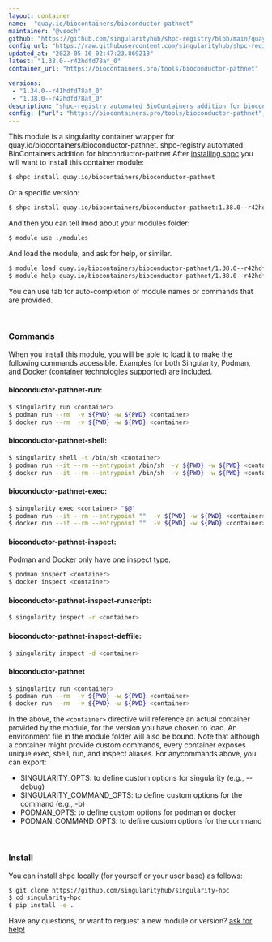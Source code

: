 ```yaml
---
layout: container
name:  "quay.io/biocontainers/bioconductor-pathnet"
maintainer: "@vsoch"
github: "https://github.com/singularityhub/shpc-registry/blob/main/quay.io/biocontainers/bioconductor-pathnet/container.yaml"
config_url: "https://raw.githubusercontent.com/singularityhub/shpc-registry/main/quay.io/biocontainers/bioconductor-pathnet/container.yaml"
updated_at: "2023-05-16 02:47:23.869218"
latest: "1.38.0--r42hdfd78af_0"
container_url: "https://biocontainers.pro/tools/bioconductor-pathnet"

versions:
 - "1.34.0--r41hdfd78af_0"
 - "1.38.0--r42hdfd78af_0"
description: "shpc-registry automated BioContainers addition for bioconductor-pathnet"
config: {"url": "https://biocontainers.pro/tools/bioconductor-pathnet", "maintainer": "@vsoch", "description": "shpc-registry automated BioContainers addition for bioconductor-pathnet", "latest": {"1.38.0--r42hdfd78af_0": "sha256:f3797b88e232cec17dd0e4c0b6d658e3d35a499a4df47c2dea73d3ebc02fc41c"}, "tags": {"1.34.0--r41hdfd78af_0": "sha256:c853379d2f678e6c1f89d51e8f887f84c8ecc61ed9403f0b899b6f79308521a3", "1.38.0--r42hdfd78af_0": "sha256:f3797b88e232cec17dd0e4c0b6d658e3d35a499a4df47c2dea73d3ebc02fc41c"}, "docker": "quay.io/biocontainers/bioconductor-pathnet"}
---
```


This module is a singularity container wrapper for quay.io/biocontainers/bioconductor-pathnet.
shpc-registry automated BioContainers addition for bioconductor-pathnet
After [installing shpc](#install) you will want to install this container module:


```bash
$ shpc install quay.io/biocontainers/bioconductor-pathnet
```

Or a specific version:

```bash
$ shpc install quay.io/biocontainers/bioconductor-pathnet:1.38.0--r42hdfd78af_0
```

And then you can tell lmod about your modules folder:

```bash
$ module use ./modules
```

And load the module, and ask for help, or similar.

```bash
$ module load quay.io/biocontainers/bioconductor-pathnet/1.38.0--r42hdfd78af_0
$ module help quay.io/biocontainers/bioconductor-pathnet/1.38.0--r42hdfd78af_0
```

You can use tab for auto-completion of module names or commands that are provided.

<br>

### Commands

When you install this module, you will be able to load it to make the following commands accessible.
Examples for both Singularity, Podman, and Docker (container technologies supported) are included.

#### bioconductor-pathnet-run:

```bash
$ singularity run <container>
$ podman run --rm  -v ${PWD} -w ${PWD} <container>
$ docker run --rm  -v ${PWD} -w ${PWD} <container>
```

#### bioconductor-pathnet-shell:

```bash
$ singularity shell -s /bin/sh <container>
$ podman run --it --rm --entrypoint /bin/sh  -v ${PWD} -w ${PWD} <container>
$ docker run --it --rm --entrypoint /bin/sh  -v ${PWD} -w ${PWD} <container>
```

#### bioconductor-pathnet-exec:

```bash
$ singularity exec <container> "$@"
$ podman run --it --rm --entrypoint ""  -v ${PWD} -w ${PWD} <container> "$@"
$ docker run --it --rm --entrypoint ""  -v ${PWD} -w ${PWD} <container> "$@"
```

#### bioconductor-pathnet-inspect:

Podman and Docker only have one inspect type.

```bash
$ podman inspect <container>
$ docker inspect <container>
```

#### bioconductor-pathnet-inspect-runscript:

```bash
$ singularity inspect -r <container>
```

#### bioconductor-pathnet-inspect-deffile:

```bash
$ singularity inspect -d <container>
```



#### bioconductor-pathnet

```bash
$ singularity run <container>
$ podman run --rm  -v ${PWD} -w ${PWD} <container>
$ docker run --rm  -v ${PWD} -w ${PWD} <container>
```


In the above, the `<container>` directive will reference an actual container provided
by the module, for the version you have chosen to load. An environment file in the
module folder will also be bound. Note that although a container
might provide custom commands, every container exposes unique exec, shell, run, and
inspect aliases. For anycommands above, you can export:

 - SINGULARITY_OPTS: to define custom options for singularity (e.g., --debug)
 - SINGULARITY_COMMAND_OPTS: to define custom options for the command (e.g., -b)
 - PODMAN_OPTS: to define custom options for podman or docker
 - PODMAN_COMMAND_OPTS: to define custom options for the command

<br>

### Install

You can install shpc locally (for yourself or your user base) as follows:

```bash
$ git clone https://github.com/singularityhub/singularity-hpc
$ cd singularity-hpc
$ pip install -e .
```

Have any questions, or want to request a new module or version? [ask for help!](https://github.com/singularityhub/singularity-hpc/issues)